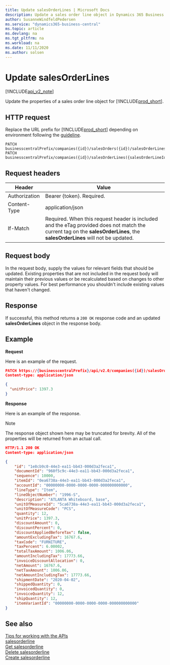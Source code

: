 ```yaml
---
title: Update salesOrderLines | Microsoft Docs
description: Update a sales order line object in Dynamics 365 Business Central.
author: SusanneWindfeldPedersen
ms.service: "dynamics365-business-central"
ms.topic: article
ms.devlang: na
ms.tgt_pltfrm: na
ms.workload: na
ms.date: 11/11/2020
ms.author: solsen
---
```


# Update salesOrderLines

[!INCLUDE[api_v2_note](../../../includes/api_v2_note.md)]

Update the properties of a sales order line object for [!INCLUDE[prod_short](../../../includes/prod_short.md)].

## HTTP request
Replace the URL prefix for [!INCLUDE[prod_short](../../../includes/prod_short.md)] depending on environment following the [guideline](../../v2.0/endpoints-apis-for-dynamics.md).

```
PATCH businesscentralPrefix/companies({id})/salesOrders({id})/salesOrderLines({salesOrderLineId})
PATCH businesscentralPrefix/companies({id})/salesOrderLines({salesOrderLineId})
```

## Request headers

|Header|Value|
|------|-----|
|Authorization |Bearer {token}. Required.|
|Content-Type  |application/json|
|If-Match      |Required. When this request header is included and the eTag provided does not match the current tag on the **salesOrderLines**, the **salesOrderLines** will not be updated. |

## Request body
In the request body, supply the values for relevant fields that should be updated. Existing properties that are not included in the request body will maintain their previous values or be recalculated based on changes to other property values. For best performance you shouldn't include existing values that haven't changed.

## Response
If successful, this method returns a ```200 OK``` response code and an updated **salesOrderLines** object in the response body.

## Example

**Request**

Here is an example of the request.
```json
PATCH https://{businesscentralPrefix}/api/v2.0/companies({id})/salesOrders({id})/salesOrderLines({salesOrderLineId})
Content-type: application/json

{
  "unitPrice": 1397.3
}
```

**Response**

Here is an example of the response. 

> [!NOTE]  
>   The response object shown here may be truncated for brevity. All of the properties will be returned from an actual call.

```json
HTTP/1.1 200 OK
Content-type: application/json

{
    "id": "1e8cb9c0-44e3-ea11-bb43-000d3a2feca1",
    "documentId": "960f5c9c-44e3-ea11-bb43-000d3a2feca1",
    "sequence": 10000,
    "itemId": "0ea6738a-44e3-ea11-bb43-000d3a2feca1",
    "accountId": "00000000-0000-0000-0000-000000000000",
    "lineType": "Item",
    "lineObjectNumber": "1996-S",
    "description": "ATLANTA Whiteboard, base",
    "unitOfMeasureId": "5ca6738a-44e3-ea11-bb43-000d3a2feca1",
    "unitOfMeasureCode": "PCS",
    "quantity": 12,
    "unitPrice": 1397.3,
    "discountAmount": 0,
    "discountPercent": 0,
    "discountAppliedBeforeTax": false,
    "amountExcludingTax": 16767.6,
    "taxCode": "FURNITURE",
    "taxPercent": 6.00002,
    "totalTaxAmount": 1006.06,
    "amountIncludingTax": 17773.66,
    "invoiceDiscountAllocation": 0,
    "netAmount": 16767.6,
    "netTaxAmount": 1006.06,
    "netAmountIncludingTax": 17773.66,
    "shipmentDate": "2020-04-02",
    "shippedQuantity": 0,
    "invoicedQuantity": 0,
    "invoiceQuantity": 12,
    "shipQuantity": 12,
    "itemVariantId": "00000000-0000-0000-0000-000000000000"
}
```

## See also
[Tips for working with the APIs](../../developer/devenv-connect-apps-tips.md)    
[salesorderline](../resources/dynamics_salesorderline.md)    
[Get salesorderline](dynamics_salesorderline_Get.md)    
[Delete salesorderline](dynamics_salesorderline_Delete.md)    
[Create salesorderline](dynamics_salesorderline_Create.md)    
